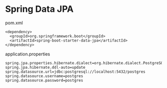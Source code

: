 # Spring Data JPA

pom.xml
```
<dependency>
  <groupId>org.springframework.boot</groupId>
  <artifactId>spring-boot-starter-data-jpa</artifactId>
</dependency>
```

application.properties
```
spring.jpa.properties.hibernate.dialect=org.hibernate.dialect.PostgreSQLDialect
spring.jpa.hibernate.ddl-auto=update
spring.datasource.url=jdbc:postgresql://localhost:5432/postgres
spring.datasource.username=postgres
spring.datasource.password=postgres
```

